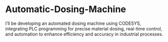 # Automatic-Dosing-Machine
I’ll be developing an automated dosing machine using CODESYS, integrating PLC programming for precise material dosing, real-time control, and automation to enhance efficiency and accuracy in industrial processes.
